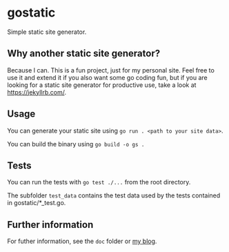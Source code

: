 # gostatic

Simple static site generator.

## Why another static site generator?

Because I can. This is a fun project, just for my personal site. Feel free to use it and extend it
if you also want some go coding fun, but if you are looking for a static site generator for
productive use, take a look at https://jekyllrb.com/.

## Usage

You can generate your static site using `go run . <path to your site data>`.

You can build the binary using `go build -o gs .`

## Tests

You can run the tests with `go test ./...` from the root directory.

The subfolder `test_data` contains the test data used by the tests contained in gostatic/*_test.go.

## Further information

For futher information, see the `doc` folder or [my blog](https://thomux.eu).